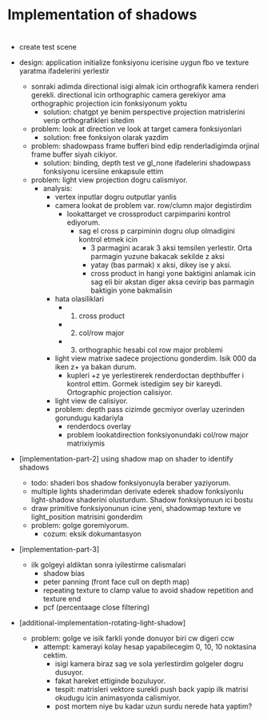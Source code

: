 # Implementation of shadows


# 
- create test scene
- design: application initialize fonksiyonu icerisine uygun fbo ve texture yaratma ifadelerini yerlestir
    - sonraki adimda directional isigi almak icin orthografik kamera renderi gerekli. directional icin orthographic camera gerekiyor ama orthographic projection icin fonksiyonum yoktu
        - solution: chatgpt ye benim perspective projection matrislerini verip orthografikleri sitedim
    - problem: look at direction ve look at target camera fonksiyonlari
        - solution: free fonksiyon olarak yazdim
    - problem: shadowpass frame bufferi bind edip renderladigimda orjinal frame buffer siyah cikiyor.
        - solution: binding, depth test ve gl_none ifadelerini shadowpass fonksiyonu icersiine enkapsule ettim
    - problem: light view projection dogru calismiyor.
        - analysis: 
            - vertex inputlar dogru outputlar yanlis
            - camera lookat de problem var. row/clumn major degistirdim
                - lookattarget ve crossproduct carpimparini kontrol ediyorum.
                    - sag el cross p carpiminin dogru olup olmadigini kontrol etmek icin
                        - 3 parmagini acarak 3 aksi temsilen yerlestir. Orta parmagin yuzune bakacak sekilde z aksi
                        - yatay (bas parmak) x aksi, dikey ise y aksi.
                        - cross product in hangi yone baktigini anlamak icin sag eli bir akstan diger aksa cevirip bas parmagin baktigin yone bakmalisin
            - hata olasiliklari
                - 1. cross product
                - 2. col/row major
                - 3. orthographic hesabi col row major problemi
            - light view matrixe sadece projectionu gonderdim. Isik 000 da iken z+ ya bakan durum.
                - kupleri +z ye yerlestirerek renderdoctan depthbuffer i kontrol ettim. Gormek istedigim sey bir kareydi. Ortographic projection calisiyor.
            - light view de calisiyor.
            - problem: depth pass cizimde gecmiyor overlay uzerinden gorundugu kadariyla
                - renderdocs overlay
                - problem lookatdirection fonksiyonundaki col/row major matrixiymis

- [implementation-part-2] using shadow map on shader to identify shadows
    - todo: shaderi bos shadow fonksiyonuyla beraber yaziyorum. 
    - multiple lights shaderimdan derivate ederek shadow fonksiyonlu light-shadow shaderini olusturdum. Shadow fonksiyonuun ici bostu
    - draw primitive fonksiyonunun icine yeni, shadowmap texture ve light_position matrisini gonderdim
    - problem: golge goremiyorum.
        - cozum: eksik dokumantasyon

- [implementation-part-3]
    - ilk golgeyi aldiktan sonra iyilestirme calismalari
        - shadow bias
        - peter panning (front face cull on depth map)
        - repeating texture to clamp value to avoid shadow repetition and texture end
        - pcf (percentaage close filtering)

- [additional-implementation-rotating-light-shadow]
    - problem: golge ve isik farkli yonde donuyor biri cw digeri ccw
        - attempt: kamerayi kolay hesap yapabilecegim 0, 10, 10 noktasina cektim.
            - isigi kamera biraz sag ve sola yerlestirdim golgeler dogru dusuyor.
            - fakat hareket ettiginde bozuluyor.
            - tespit: matrisleri vektore surekli push back yapip ilk matrisi okudugu icin animasyonda calismiyor.
            - post mortem niye bu kadar uzun surdu nerede hata yaptim?